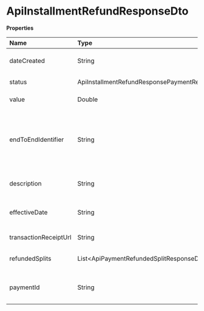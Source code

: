 # ApiInstallmentRefundResponseDto

**Properties**

| Name                  | Type                                            | Required | Description                                                             |
| :-------------------- | :---------------------------------------------- | :------- | :---------------------------------------------------------------------- |
| dateCreated           | String                                          | ❌       | Refund creation date                                                    |
| status                | ApiInstallmentRefundResponsePaymentRefundStatus | ❌       | Refund status                                                           |
| value                 | Double                                          | ❌       | Refund value                                                            |
| endToEndIdentifier    | String                                          | ❌       | (Pix only) Unique identifier of the Pix transaction at the Central Bank |
| description           | String                                          | ❌       | Description of the refund                                               |
| effectiveDate         | String                                          | ❌       | (Pix only) Refund effective date                                        |
| transactionReceiptUrl | String                                          | ❌       | Transaction receipt link                                                |
| refundedSplits        | List\<ApiPaymentRefundedSplitResponseDto\>      | ❌       | Refunded Splits, if any                                                 |
| paymentId             | String                                          | ❌       | Unique payment identifier in Asaas                                      |

<!-- This file was generated by liblab | https://liblab.com/ -->
